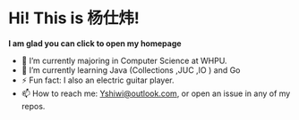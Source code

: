 # Hi! This is 杨仕炜!

**I am glad you can click to open my homepage**

- 🌱 I’m currently majoring in Computer Science at WHPU.
- 🔭 I’m currently learning Java (Collections ,JUC ,IO ) and Go 
- ⚡ Fun fact: I also an electric guitar player.
- 📫 How to reach me: Yshiwi@outlook.com, or open an issue in any of my repos.

<!--
**jeffyangcoder/jeffyangcoder** is a ✨ _special_ ✨ repository because its `README.md` (this file) appears on your GitHub profile.

Here are some ideas to get you started:

-  ...

- 👯 I’m looking to collaborate on ...
- 🤔 I’m looking for help with ...
- 💬 Ask me about ...
...
- 😄 Pronouns: ...
- ⚡ Fun fact: ...
-->
